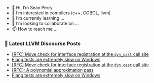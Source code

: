 - 👋 Hi, I’m Sean Perry
- 👀 I’m interested in compilers (c++, COBOL, llvm)
- 🌱 I’m currently learning ...
- 💞️ I’m looking to collaborate on ...
- 📫 How to reach me ...

<!---
s66perry/s66perry is a ✨ special ✨ repository because its `README.md` (this file) appears on your GitHub profile.
You can click the Preview link to take a look at your changes.
--->
### 📕 Latest LLVM Discourse Posts

<!-- DISCOURSE-LLVM:START -->
- [[RFC] Move check for interface registration at the `dyn_cast` call site](https://discourse.llvm.org/t/rfc-move-check-for-interface-registration-at-the-dyn-cast-call-site/79290#post_7)
- [Flang tests are extremely slow on Windows](https://discourse.llvm.org/t/flang-tests-are-extremely-slow-on-windows/78591?page=3#post_50)
- [[RFC] Move check for interface registration at the `dyn_cast` call site](https://discourse.llvm.org/t/rfc-move-check-for-interface-registration-at-the-dyn-cast-call-site/79290#post_6)
- [[RFC]: A polynomial approximation pass](https://discourse.llvm.org/t/rfc-a-polynomial-approximation-pass/79301#post_5)
- [Flang tests are extremely slow on Windows](https://discourse.llvm.org/t/flang-tests-are-extremely-slow-on-windows/78591?page=3#post_49)
<!-- DISCOURSE-LLVM:END -->
